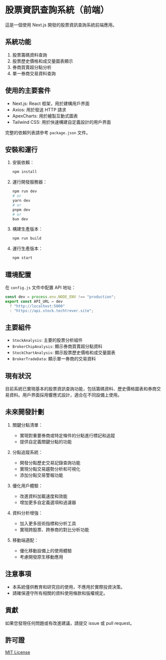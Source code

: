 # 股票資訊查詢系統（前端）

這是一個使用 Next.js 開發的股票資訊查詢系統前端應用。

## 系統功能

1. 股票籌碼資料查詢
2. 股票歷史價格和成交量圖表顯示
3. 券商買賣超分點分析
4. 單一券商交易資料查詢

## 使用的主要套件

- Next.js: React 框架，用於建構用戶界面
- Axios: 用於發送 HTTP 請求
- ApexCharts: 用於繪製互動式圖表
- Tailwind CSS: 用於快速構建自定義設計的用戶界面

完整的依賴列表請參考 `package.json` 文件。

## 安裝和運行

1. 安裝依賴：

   ```bash
   npm install
   ```

2. 運行開發服務器：

   ```bash
   npm run dev
   # or
   yarn dev
   # or
   pnpm dev
   # or
   bun dev
   ```

3. 構建生產版本：

   ```bash
   npm run build
   ```

4. 運行生產版本：
   ```bash
   npm start
   ```

## 環境配置

在 `config.js` 文件中配置 API 地址：

```javascript
const dev = process.env.NODE_ENV !== "production";
export const API_URL = dev
  ? "http://localhost:5000"
  : "https://api.stock.techtrever.site";
```

## 主要組件

- `StockAnalysis`: 主要的股票分析組件
- `BrokerChipAnalysis`: 顯示券商買賣超分點資料
- `StockChartAnalysis`: 顯示股票歷史價格和成交量圖表
- `BrokerTradeData`: 顯示單一券商的交易資料

## 現有狀況

目前系統已實現基本的股票資訊查詢功能，包括籌碼資料、歷史價格圖表和券商交易資料。用戶界面採用響應式設計，適合在不同設備上使用。

## 未來開發計劃

1. 關鍵分點清單：

   - 實現對重要券商或特定條件的分點進行標記和追蹤
   - 提供自定義關鍵分點的功能

2. 分點追蹤系統：

   - 開發分點歷史交易記錄查詢功能
   - 實現分點交易趨勢分析和可視化
   - 添加分點交易警報功能

3. 優化用戶體驗：

   - 改進資料加載速度和效能
   - 增加更多自定義選項和過濾器

4. 資料分析增強：

   - 加入更多技術指標和分析工具
   - 實現跨股票、跨券商的對比分析功能

5. 移動端適配：
   - 優化移動設備上的使用體驗
   - 考慮開發原生移動應用

## 注意事項

- 本系統僅供教育和研究目的使用，不應用於實際投資決策。
- 請確保遵守所有相關的資料使用條款和版權規定。

## 貢獻

如果您發現任何問題或有改進建議，請提交 issue 或 pull request。

## 許可證

[MIT License](LICENSE)
